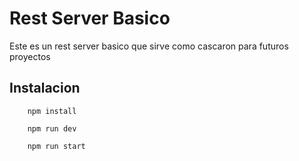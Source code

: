 # Rest Server Basico

Este es un rest server basico que sirve como cascaron para futuros proyectos

## Instalacion

```
    npm install

    npm run dev 

    npm run start
```
